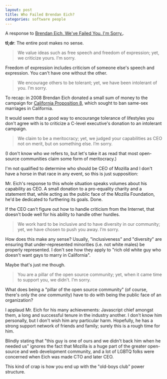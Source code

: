 ```yaml
---
layout: post
title: Who Failed Brendan Eich?
categories: software people
---
```


A response to [Brendan Eich, We've Failed You. I'm
Sorry.](https://medium.com/p/3c613ea188d7).

**tl;dr**: The entire post makes no sense.

> We value ideas such as free speech and freedom of expression; yet, we
> criticize yours. I’m sorry.

Freedom of expression includes criticism of someone else's speech and
expression. You can't have one without the other.

> We encourage others to be tolerant; yet, we have been intolerant of you. I’m
> sorry.

To recap: in 2008 Brendan Eich donated a small sum of money to the campaign for
[California Proposition
8](https://en.wikipedia.org/wiki/California_Proposition_8_(2008)), which sought
to ban same-sex marriages in California.

It would seem that a good way to encourange tolerance of lifestyles you don't
agree with is to criticize a C-level executive's donation to an intolerant
campaign.

> We claim to be a meritocracy; yet, we judged your capabilities as CEO not on
> merit, but on something else. I’m sorry.

(I don't know who *we* refers to, but let's take it as read that most
open-source communities claim some form of meritocracy.)

I'm not qualified to determine who should be CEO of Mozilla and I don't have a
horse in that race in any event, so this is just supposition:

Mr. Eich's response to this whole situation speaks volumes about his capability
as CEO. A small donation to a pro-equality charity and a statement that, while
acting as the public face of the Mozilla Foundation, he'd be dedicated to
furthering its goals. Done.

If the CEO can't figure out how to handle criticism from the Internet, that
doesn't bode well for his ability to handle other hurdles.


> We work hard to be inclusive and to have diversity in our community; yet, we
> have chosen to push you away. I’m sorry.

How does this make any sense? Usually, "inclusiveness" and "diversity" are
ensuring that under-represented minorities (i.e. not white males) be properly
represented. I don't see how they apply to "rich old white guy who doesn't want
gays to marry in California".

Maybe that's just me though.

> You are a pillar of the open source community; yet, when it came time to
> support you, we didn’t. I’m sorry.

What does being a "pillar of the open source community" (of course, there's only
the *one* community) have to do with being the public face of an organization?

I applaud Mr. Eich for his many achievements: Javascript chief amongst them, a
long and successful tenure in the industry another. I don't know him personally,
but I don't wish him any particular harm. Hopefully, he has a strong
support network of friends and family; surely this is a rough time for him.

Blindly stating that "this guy is one of ours and we didn't back him when he
needed us" ignores the fact that Mozilla is a huge part of the greater
open-source and web development community, and a lot of LGBTQ folks were
concerned when Eich was made CTO and later CEO.

This kind of crap is how you end up with the "old-boys club" power structure.
